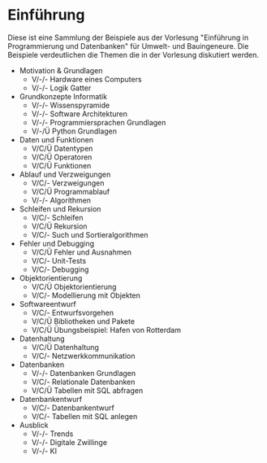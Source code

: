 # Einführung

Diese ist eine Sammlung der Beispiele aus der Vorlesung "Einführung in Programmierung und Datenbanken" für Umwelt- und Bauingeneure. Die Beispiele verdeutlichen die Themen die in der Vorlesung diskutiert werden.


- Motivation & Grundlagen
  - V/-/- Hardware eines Computers
  - V/-/- Logik Gatter
- Grundkonzepte Informatik
  - V/-/- Wissenspyramide
  - V/-/- Software Architekturen
  - V/-/- Programmiersprachen Grundlagen
  - V/-/Ü Python Grundlagen
- Daten und Funktionen
  - V/C/Ü Datentypen
  - V/C/Ü Operatoren
  - V/C/Ü Funktionen
- Ablauf und Verzweigungen
  - V/C/- Verzweigungen
  - V/C/Ü Programmablauf
  - V/-/- Algorithmen
- Schleifen und Rekursion
  - V/C/- Schleifen
  - V/C/Ü Rekursion
  - V/C/- Such und Sortieralgorithmen
- Fehler und Debugging
  - V/C/Ü Fehler und Ausnahmen
  - V/C/- Unit-Tests
  - V/C/- Debugging
- Objektorientierung
  - V/C/Ü Objektorientierung
  - V/C/- Modellierung mit Objekten
- Softwareentwurf
  - V/C/- Entwurfsvorgehen
  - V/C/Ü Bibliotheken und Pakete
  - V/C/Ü Übungsbeispiel: Hafen von Rotterdam
- Datenhaltung
  - V/C/Ü Datenhaltung
  - V/C/- Netzwerkkommunikation
- Datenbanken
  - V/-/- Datenbanken Grundlagen
  - V/C/- Relationale Datenbanken
  - V/C/Ü Tabellen mit SQL abfragen
- Datenbankentwurf
  - V/C/- Datenbankentwurf
  - V/C/- Tabellen mit SQL anlegen
- Ausblick
  - V/-/- Trends
  - V/-/- Digitale Zwillinge
  - V/-/- KI

```{tableofcontents}
```
